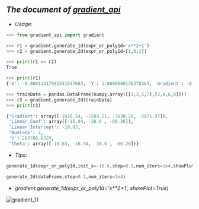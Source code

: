 ## ***The document of [gradient_api]()*** ##


- *Usage:*

```python
>>> from gradient_api import gradient

>>> r1 = gradient.generate_1d(expr_or_poly1d='x**2+1')
>>> r2 = gradient.generate_2d(expr_or_poly1d=[1,0,1])

>>> print(r1 == r2)
True

>>> print(r1)
{'X': -0.00011417981541647683, 'Y': 1.0000000130370303, 'Gradient': -0.00022835963083295366, 'Numloop': 51}
```

```python
>>> trainData = pandas.DataFrame(numpy.array([[1,3,5,7],[2,4,6,8]]))
>>> r3 = gradient.generate_2d(trainData)
>>> print(r3)

{'Gradient': array([-1020.54, -1589.21, -3630.29, -5671.37]),
 'Linear_Coef': array([-16.94, -38.6 , -60.26]),
 'Linear_Intercept': -10.83,
 'Numloop': 2,
 'Y': 263786.0329,
 'theta': array([-10.83, -16.94, -38.6 , -60.26])}
```

- *Tips:*
```python
generate_1d(expr_or_poly1d,init_x=-10.0,step=0.1,num_iters=1e4,showPlot=True)
```
```python
generate_2d(dataFrame,step=0.1,num_iters=1e4)
```


- *gradient.generate_1d(expr_or_poly1d='x**2+1', showPlot=True)*

![gradient_11](https://i.imgur.com/Mw4LmdE.gif)
